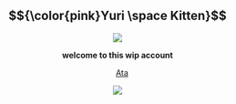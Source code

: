 <div align="center">

## $${\color{pink}Yuri \space Kitten}$$

<img src="https://github.com/user-attachments/assets/2916dbb7-c24a-44c2-92b0-89eda5fdd97b" />
</p>

</p>

**welcome to this wip account**

&nbsp;&nbsp;&nbsp; [Ata](https://forevermortal.atabook.org/)

<img src="https://github.com/user-attachments/assets/4f422203-eb03-4b28-a0bb-bfc067da1387" />
</p>

 

